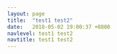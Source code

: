 ```yaml
---
layout: page
title:  "test1 test2"
date:   2018-05-02 19:00:37 +0800
navlevel: test1 test2
navtitle: test1 test2
---
```


